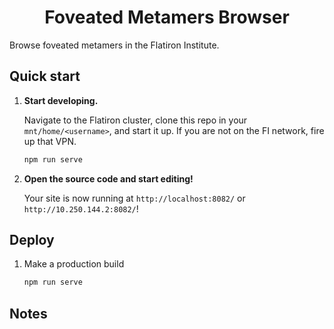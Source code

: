 <h1 align="center">
  Foveated Metamers Browser 
</h1>

Browse foveated metamers in the Flatiron Institute.

## Quick start

1.  **Start developing.**

    Navigate to the Flatiron cluster, clone this repo in your `mnt/home/<username>`, and start it up. If you are not on the FI network, fire up that VPN.

    ```zsh
    npm run serve
    ```

2.  **Open the source code and start editing!**

    Your site is now running at `http://localhost:8082/` or `http://10.250.144.2:8082/`!

## Deploy

1. Make a production build

   ```zsh
   npm run serve
   ```

## Notes
